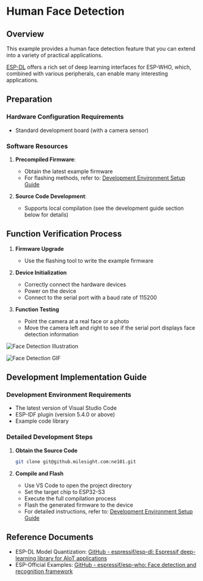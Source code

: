 # Human Face Detection

## Overview

This example provides a human face detection feature that you can extend into a variety of practical applications.

[ESP-DL](https://github.com/espressif/esp-dl) offers a rich set of deep learning interfaces for ESP-WHO, which, combined with various peripherals, can enable many interesting applications.

## Preparation

### Hardware Configuration Requirements

- Standard development board (with a camera sensor)

### Software Resources

1. **Precompiled Firmware**:
   
   - Obtain the latest example firmware
   - For flashing methods, refer to: [Development Environment Setup Guide](./../Software%20Guide/Development%20Environment%20Setup)

2. **Source Code Development**:
   
   - Supports local compilation (see the development guide section below for details)

## Function Verification Process

1. **Firmware Upgrade**
   
   - Use the flashing tool to write the example firmware

2. **Device Initialization**
   
   - Correctly connect the hardware devices
   - Power on the device
   - Connect to the serial port with a baud rate of 115200

3. **Function Testing**
   
   - Point the camera at a real face or a photo
   - Move the camera left and right to see if the serial port displays face detection information

![Face Detection Illustration](/img/NE101_example_human_detect_1.png)

![Face Detection GIF](/img/NE101_example_human_detect.gif)

## Development Implementation Guide

### Development Environment Requirements

- The latest version of Visual Studio Code
- ESP-IDF plugin (version 5.4.0 or above)
- Example code library

### Detailed Development Steps

1. **Obtain the Source Code**
   
   ```bash
   git clone git@github.milesight.com:ne101.git
   ```

2. **Compile and Flash**
   
   - Use VS Code to open the project directory
   - Set the target chip to ESP32-S3
   - Execute the full compilation process
   - Flash the generated firmware to the device
   - For detailed instructions, refer to: [Development Environment Setup Guide](./../Software%20Guide/Development%20Environment%20Setup)

## Reference Documents

- ESP-DL Model Quantization: [GitHub - espressif/esp-dl: Espressif deep-learning library for AIoT applications](https://github.com/espressif/esp-dl?tab=readme-ov-file)
- ESP-Official Examples: [GitHub - espressif/esp-who: Face detection and recognition framework](https://github.com/espressif/esp-who/tree/master)